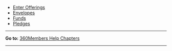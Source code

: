-   [Enter Offerings](offerings:%20Enter%20Offerings)
-   [Envelopes](People%20Envelopes)
-   [Funds](offerings:%20Funds)
-   [Pledges](offerings:%20Pledges)

* * * * *

**Go to:** [360Members Help Chapters](Main%20Page)

* * * * *
